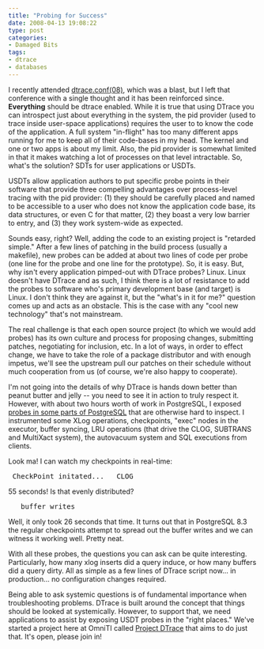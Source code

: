 ```yaml
---
title: "Probing for Success"
date: 2008-04-13 19:08:22
type: post
categories:
- Damaged Bits
tags:
- dtrace
- databases
---
```


<p>I recently attended <a href="https://wikis.sun.com/display/DTrace/dtrace.conf">dtrace.conf(08)</a>, which was a blast, but I left that conference with a single thought and it has been reinforced since.  <strong>Everything</strong> should be dtrace enabled.  While it is true that using DTrace you can introspect just about everything in the system, the pid provider (used to trace inside user-space applications) requires the user to to know the code of the application.  A full system "in-flight" has too many different apps running for me to keep all of their code-bases in my head.  The kernel and one or two apps is about my limit.  Also, the pid provider is somewhat limited in that it makes watching a lot of processes on that level intractable.  So, what's the solution? SDTs for user applications or USDTs.</p>  <p>USDTs allow application authors to put specific probe points in their software that provide three compelling advantages over process-level tracing with the pid provider: (1) they should be carefully placed and named to be accessible to a user who does not know the application code base, its data structures, or even C for that matter, (2) they boast a very low barrier to entry, and (3) they work system-wide as expected.</p>  <p>Sounds easy, right?  Well, adding the code to an existing project is "retarded simple."  After a few lines of patching in the build process (usually a makefile), new probes can be added at about two lines of code per probe (one line for the probe and one line for the prototype).  So, it is easy.  But, why isn't every application pimped-out with DTrace probes?  Linux.  Linux doesn't have DTrace and as such, I think there is a lot of resistance to add the probes to software who's primary development base (and target) is Linux.  I don't think they are against it, but the "what's in it for me?" question comes up and acts as an obstacle.  This is the case with any "cool new technology" that's not mainstream.</p>  <p>The real challenge is that each open source project (to which we would add probes) has its own culture and process for proposing changes, submitting patches, negotiating for inclusion, etc.  In a lot of ways, in order to effect change, we have to take the role of a package distributor and with enough impetus, we'll see the upstream pull our patches on their schedule without much cooperation from us (of course, we're also happy to cooperate).</p>  <p>I'm not going into the details of why DTrace is hands down better than peanut butter and jelly -- you need to see it in action to truly respect it.  However, with about two hours worth of work in PostgreSQL, I exposed <a href="https://labs.omniti.com/trac/project-dtrace/wiki/Applications#PostgreSQL">probes in some parts of PostgreSQL</a> that are otherwise hard to inspect.  I instrumented some XLog operations, checkpoints, "exec" nodes in the executor, buffer syncing, LRU operations (that drive the CLOG, SUBTRANS and MultiXact system), the autovacuum system and SQL executions from clients.</p>  <p>Look ma! I can watch my checkpoints in real-time:</p>  <pre> CheckPoint initated...   CLOG                                                              1   SUBTRANS                                                          1   Buffers                                                        1430 CheckPoint complete: elapsed 92355ms  CheckPoint initated...   CLOG                                                              1   SUBTRANS                                                          1   Buffers                                                         911 CheckPoint complete: elapsed 55933ms  </pre>  <p>55 seconds! Is that evenly distributed?</p>  <pre>   buffer writes                                                 value  ------------- Distribution ------------- count                  < 0 |                                         0                        0 |@@                                       5                        1 |@@                                       5                        2 |@@                                       5                        3 |@@                                       5                        4 |@                                        4                        5 |@@                                       5                        6 |@@                                       5                        7 |@@                                       5                        8 |@                                        4                        9 |@@                                       5                       10 |@@                                       5                       11 |@@                                       5                       12 |@                                        4                       13 |@@                                       5                       14 |@@                                       5                       15 |@@                                       5                       16 |@                                        4                       17 |@@                                       5                       18 |@@                                       5                       19 |@@                                       5                       20 |@                                        4                       21 |@@                                       5                       22 |@@                                       5                       23 |@@                                       5                       24 |@@                                       5                       25 |@                                        4                       26 |                                         1                       27 |                                         0          CheckPoint complete: elapsed 26085ms </pre>  <p>Well, it only took 26 seconds that time.  It turns out that in PostgreSQL 8.3 the regular checkpoints attempt to spread out the buffer writes and we can witness it working well.  Pretty neat.</p>  <p>With all these probes, the questions you can ask can be quite interesting. Particularly, how many xlog inserts did a query induce, or how many buffers did a query dirty.  All as simple as a few lines of DTrace script now... in production... no configuration changes required.</p>  <p>Being able to ask systemic questions is of fundamental importance when troubleshooting problems.  DTrace is built around the concept that things should be looked at systemically.  However, to support that, we need applications to assist by exposing USDT probes in the "right places."  We've started a project here at OmniTI called <a href="https://labs.omniti.com/trac/project-dtrace">Project DTrace</a> that aims to do just that.  It's open, please join in!</p>
